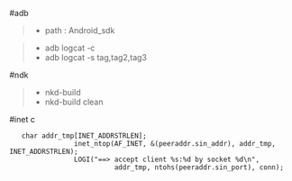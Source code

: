 #adb

>* path : Android_sdk

>* adb logcat -c
>* adb logcat -s tag,tag2,tag3

#ndk
>* nkd-build 
>* nkd-build clean

#inet c
```
   char addr_tmp[INET_ADDRSTRLEN];
                inet_ntop(AF_INET, &(peeraddr.sin_addr), addr_tmp, INET_ADDRSTRLEN);
                LOGI("==> accept client %s:%d by socket %d\n",
                          addr_tmp, ntohs(peeraddr.sin_port), conn);
```
